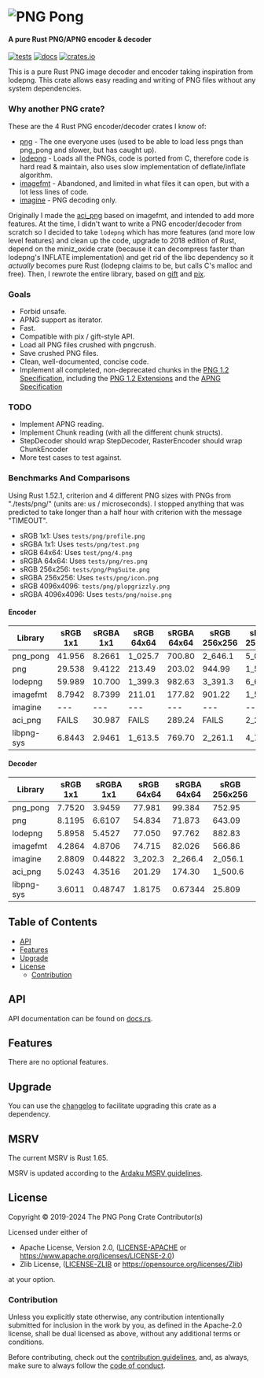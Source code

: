 # ![PNG Pong]

#### A pure Rust PNG/APNG encoder & decoder

[![tests](https://github.com/AldaronLau/png_pong/workflows/tests/badge.svg)](https://github.com/AldaronLau/png_pong/actions?query=workflow%3Atests)
[![docs](https://docs.rs/png_pong/badge.svg)](https://docs.rs/png_pong)
[![crates.io](https://img.shields.io/crates/v/png_pong.svg)](https://crates.io/crates/png_pong)

This is a pure Rust PNG image decoder and encoder taking inspiration from
lodepng.  This crate allows easy reading and writing of PNG files without any
system dependencies.

### Why another PNG crate?

These are the 4 Rust PNG encoder/decoder crates I know of:
- [png] - The one everyone uses (used to be able to load less pngs than
  png\_pong and slower, but has caught up).
- [lodepng] - Loads all the PNGs, code is ported from C, therefore code is hard
  read & maintain, also uses slow implementation of deflate/inflate algorithm.
- [imagefmt] - Abandoned, and limited in what files it can open, but with a lot
  less lines of code.
- [imagine] - PNG decoding only.

Originally I made the [aci\_png] based on imagefmt, and intended to add more
features.  At the time, I didn't want to write a PNG encoder/decoder from
scratch so I decided to take `lodepng` which has more features (and more low
level features) and clean up the code, upgrade to 2018 edition of Rust, depend
on the miniz\_oxide crate (because it can decompress faster than lodepng's
INFLATE implementation) and get rid of the libc dependency so it *actually*
becomes pure Rust (lodepng claims to be, but calls C's malloc and free).  Then,
I rewrote the entire library, based on [gift] and [pix].

### Goals

 - Forbid unsafe.
 - APNG support as iterator.
 - Fast.
 - Compatible with pix / gift-style API.
 - Load all PNG files crushed with pngcrush.
 - Save crushed PNG files.
 - Clean, well-documented, concise code.
 - Implement all completed, non-deprecated chunks in the
   [PNG 1.2 Specification], including the [PNG 1.2 Extensions] and the
   [APNG Specification]

### TODO

 - Implement APNG reading.
 - Implement Chunk reading (with all the different chunk structs).
 - StepDecoder should wrap StepDecoder, RasterEncoder should wrap ChunkEncoder
 - More test cases to test against.

### Benchmarks And Comparisons

Using Rust 1.52.1, criterion and 4 different PNG sizes with PNGs from
"./tests/png/" (units are: us / microseconds).  I stopped anything that was
predicted to take longer than a half hour with criterion with the message
"TIMEOUT".

- sRGB 1x1: Uses `tests/png/profile.png`
- sRGBA 1x1: Uses `tests/png/test.png`
- sRGB 64x64: Uses `test/png/4.png`
- sRGBA 64x64: Uses `tests/png/res.png`
- sRGB 256x256: `tests/png/PngSuite.png`
- sRGBA 256x256: Uses `tests/png/icon.png`
- sRGB 4096x4096: `tests/png/plopgrizzly.png`
- sRGBA 4096x4096: Uses `tests/png/noise.png`

#### Encoder

| Library    | sRGB 1x1 | sRGBA 1x1 | sRGB 64x64 | sRGBA 64x64 | sRGB 256x256 | sRGBA 256x256 | sRGB 4096x4096 | sRGBA 4096x4096 |
|------------|----------|-----------|------------|-------------|--------------|---------------|----------------|-----------------|
| png_pong   | 41.956   | 8.2661    | 1\_025.7   | 700.80      | 2\_646.1     | 5\_061.5      | 587\_320       | 3\_587\_100     |
| png        | 29.538   | 9.4122    | 213.49     | 203.02      | 944.99       | 1\_534.3      | 201\_680       | 1\_535\_300     |
| lodepng    | 59.989   | 10.700    | 1\_399.3   | 982.63      | 3\_391.3     | 6\_664.7      | 831\_190       | 3\_394\_900     |
| imagefmt   | 8.7942   | 8.7399    | 211.01     | 177.82      | 901.22       | 1\_569.4      | 218\_550       | 1\_285\_700     |
| imagine    | ---      | ---       | ---        | ---         | ---          | ---           | ---            | ---             |
| aci_png    | FAILS    | 30.987    | FAILS      | 289.24      | FAILS        | 2\_298.1      | FAILS          | 2\_135\_400     |
| libpng-sys | 6.8443   | 2.9461    | 1\_613.5   | 769.70      | 2\_261.1     | 4\_745.2      | 520\_770       | 2\_926\_900     |

#### Decoder

| Library    | sRGB 1x1 | sRGBA 1x1 | sRGB 64x64 | sRGBA 64x64 | sRGB 256x256 | sRGBA 256x256 | sRGB 4096x4096 | sRGBA 4096x4096 |
|------------|----------|-----------|------------|-------------|--------------|---------------|----------------|-----------------|
| png_pong   | 7.7520   | 3.9459    | 77.981     | 99.384      | 752.95       | 901.98        | 178\_880       | 570\_200        |
| png        | 8.1195   | 6.6107    | 54.834     | 71.873      | 643.09       | 686.29        | 128\_000       | 355\_080        |
| lodepng    | 5.8958   | 5.4527    | 77.050     | 97.762      | 882.83       | 982.76        | 230\_570       | 563\_210        |
| imagefmt   | 4.2864   | 4.8706    | 74.715     | 82.026      | 566.86       | 758.27        | 69\_465        | 545\_060        |
| imagine    | 2.8809   | 0.44822   | 3\_202.3   | 2\_266.4    | 2\_056.1     | 10\_753       | 442\_750       | 27\_944\_000    |
| aci_png    | 5.0243   | 4.3516    | 201.29     | 174.30      | 1\_500.6     | 1\_689.8      | 398\_340       | 1\_323\_600     |
| libpng-sys | 3.6011   | 0.48747   | 1.8175     | 0.67344     | 25.809       | 4.4175        | 19\_400        | 18\_262         |

## Table of Contents

 - [API]
 - [Features]
 - [Upgrade]
 - [License]
   - [Contribution]

## API

API documentation can be found on [docs.rs].

## Features

There are no optional features.

## Upgrade

You can use the [changelog] to facilitate upgrading this crate as a dependency.

## MSRV

The current MSRV is Rust 1.65.

MSRV is updated according to the [Ardaku MSRV guidelines].

## License

Copyright © 2019-2024 The PNG Pong Crate Contributor(s)

Licensed under either of
 - Apache License, Version 2.0, ([LICENSE-APACHE] or
   <https://www.apache.org/licenses/LICENSE-2.0>)
 - Zlib License, ([LICENSE-ZLIB] or <https://opensource.org/licenses/Zlib>)

at your option.

### Contribution

Unless you explicitly state otherwise, any contribution intentionally submitted
for inclusion in the work by you, as defined in the Apache-2.0 license, shall be
dual licensed as above, without any additional terms or conditions.

Before contributing, check out the [contribution guidelines], and, as always,
make sure to always follow the [code of conduct].

[Ardaku MSRV guidelines]: https://github.com/ardaku/.github/blob/v1/profile/MSRV.md
[PNG Pong]: https://raw.githubusercontent.com/AldaronLau/png_pong/v0/res/icon.png
[code of conduct]: https://github.com/AldaronLau/png_pong/blob/v0/CODE_OF_CONDUCT.md
[contribution guidelines]: https://github.com/AldaronLau/png_pong/blob/v0/CONTRIBUTING.md
[LICENSE-APACHE]: https://github.com/AldaronLau/png_pong/blob/v0/LICENSE-APACHE
[LICENSE-ZLIB]: https://github.com/AldaronLau/png_pong/blob/v0/LICENSE-ZLIB
[changelog]: https://github.com/AldaronLau/png_pong/blob/v0/CHANGELOG.md
[docs.rs]: https://docs.rs/png_pong
[API]: #api
[Features]: #features
[Upgrade]: #upgrade
[License]: #license
[Contribution]: #contribution
[PNG 1.2 Specification]: http://www.libpng.org/pub/png/spec/1.2/PNG-Contents.html
[PNG 1.2 Extensions]: https://pmt.sourceforge.io/specs/pngext-1.2.0-pdg-h20.html
[APNG Specification]: https://wiki.mozilla.org/APNG_Specification
[gift]: https://crates.io/crates/gift
[pix]: https://crates.io/crates/pix
[aci\_png]: https://crates.io/crates/aci_png
[png]: https://crates.io/crates/png
[lodepng]: https://crates.io/crates/lodepng
[imagefmt]: https://crates.io/crates/imagefmt
[imagine]: https://crates.io/crates/imagine
